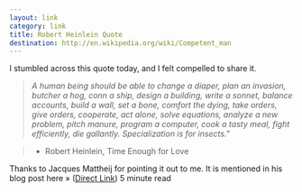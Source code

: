 ```yaml
---
layout: link
category: link
title: Robert Heinlein Quote
destination: http://en.wikipedia.org/wiki/Competent_man
---
```

I stumbled across this quote today, and I felt compelled to share it.

> _A human being should be able to change a diaper, plan an invasion, butcher a hog, conn a ship, design a building, write a sonnet, balance accounts, build a wall, set a bone, comfort the dying, take orders, give orders, cooperate, act alone, solve equations, analyze a new problem, pitch manure, program a computer, cook a tasty meal, fight efficiently, die gallantly. Specialization is for insects."_

> - Robert Heinlein, Time Enough for Love

Thanks to Jacques Mattheij for pointing it out to me.  It is mentioned in his blog post here &raquo; ([Direct Link][jacques]) <span class="meta">5 minute read</span>

[jacques]: http://www.jacquesmattheij.com/will-work-for-food-and-lodging
